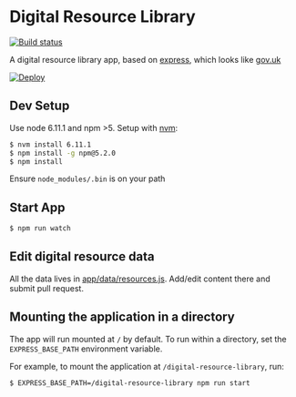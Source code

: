 # Digital Resource Library

[![Build status][build status image]][ci]

A digital resource library app, based on [express], which looks like [gov.uk]

[![Deploy][heroku deploy image]][heroku deploy hook]

## Dev Setup

Use node 6.11.1 and npm >5. Setup with [nvm](https://github.com/creationix/nvm):

```sh
$ nvm install 6.11.1
$ npm install -g npm@5.2.0
$ npm install
``` 

Ensure `node_modules/.bin` is on your path

## Start App

```sh
$ npm run watch
```

## Edit digital resource data

All the data lives in [app/data/resources.js](app/data/resources.js).
Add/edit content there and submit pull request.

## Mounting the application in a directory

The app will run mounted at `/` by default. To run within a directory, set the
`EXPRESS_BASE_PATH` environment variable.

For example, to mount the application at `/digital-resource-library`, run:

```sh
$ EXPRESS_BASE_PATH=/digital-resource-library npm run start
```

[build status image]: https://api.travis-ci.org/lm-tools/digital-resource-library.svg
[ci]: https://travis-ci.org/lm-tools/digital-resource-library
[express]: http://expressjs.com/
[gov.uk]: https://www.gov.uk/
[heroku deploy image]: https://www.herokucdn.com/deploy/button.svg
[heroku deploy hook]: https://heroku.com/deploy
